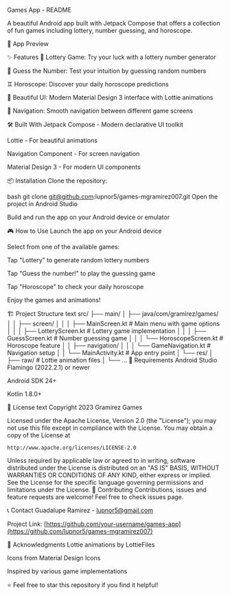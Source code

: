 Games App - README

A beautiful Android app built with Jetpack Compose that offers a collection of fun games including lottery, number guessing, and horoscope.

📱 App Preview


✨ Features
🎰 Lottery Game: Try your luck with a lottery number generator

🔢 Guess the Number: Test your intuition by guessing random numbers

♊ Horoscope: Discover your daily horoscope predictions

🎨 Beautiful UI: Modern Material Design 3 interface with Lottie animations

🧭 Navigation: Smooth navigation between different game screens

🛠️ Built With
Jetpack Compose - Modern declarative UI toolkit

Lottie - For beautiful animations

Navigation Component - For screen navigation

Material Design 3 - For modern UI components

📦 Installation
Clone the repository:

bash
git clone git@github.com:lupnor5/games-mgramirez007.git
Open the project in Android Studio

Build and run the app on your Android device or emulator

🎮 How to Use
Launch the app on your Android device

Select from one of the available games:

Tap "Lottery" to generate random lottery numbers

Tap "Guess the number!" to play the guessing game

Tap "Horoscope" to check your daily horoscope

Enjoy the games and animations!

🏗️ Project Structure
text
src/
├── main/
│   ├── java/com/gramirez/games/
│   │   ├── screen/
│   │   │   ├── MainScreen.kt    # Main menu with game options
│   │   │   ├── LotteryScreen.kt # Lottery game implementation
│   │   │   ├── GuessScreen.kt   # Number guessing game
│   │   │   └── HoroscopeScreen.kt # Horoscope feature
│   │   ├── navigation/
│   │   │   └── GameNavigation.kt      # Navigation setup
│   │   └── MainActivity.kt      # App entry point
│   └── res/
│       ├── raw/                 # Lottie animation files
│       └── ...
🔧 Requirements
Android Studio Flamingo (2022.2.1) or newer

Android SDK 24+

Kotlin 1.8.0+

📄 License
text
Copyright 2023 Gramirez Games

Licensed under the Apache License, Version 2.0 (the "License");
you may not use this file except in compliance with the License.
You may obtain a copy of the License at

    http://www.apache.org/licenses/LICENSE-2.0

Unless required by applicable law or agreed to in writing, software
distributed under the License is distributed on an "AS IS" BASIS,
WITHOUT WARRANTIES OR CONDITIONS OF ANY KIND, either express or implied.
See the License for the specific language governing permissions and
limitations under the License.
🤝 Contributing
Contributions, issues and feature requests are welcome! Feel free to check issues page.

📞 Contact
Guadalupe Ramirez - lupnor5@gmail.com

Project Link: [https://github.com/your-username/games-app](https://github.com/lupnor5/games-mgramirez007)

🙏 Acknowledgments
Lottie animations by LottieFiles

Icons from Material Design Icons

Inspired by various game implementations

⭐️ Feel free to star this repository if you find it helpful!

